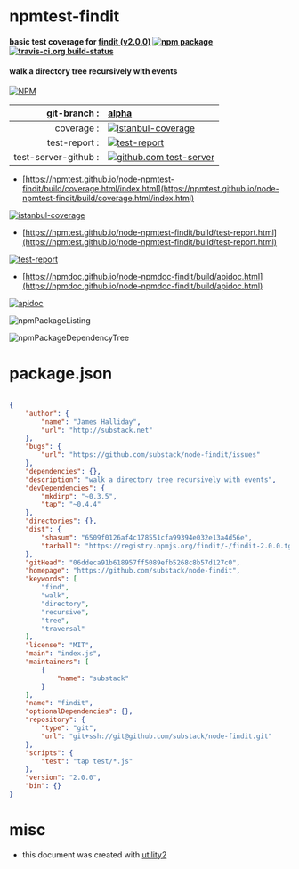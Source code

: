 # npmtest-findit

#### basic test coverage for  [findit (v2.0.0)](https://github.com/substack/node-findit)  [![npm package](https://img.shields.io/npm/v/npmtest-findit.svg?style=flat-square)](https://www.npmjs.org/package/npmtest-findit) [![travis-ci.org build-status](https://api.travis-ci.org/npmtest/node-npmtest-findit.svg)](https://travis-ci.org/npmtest/node-npmtest-findit)

#### walk a directory tree recursively with events

[![NPM](https://nodei.co/npm/findit.png?downloads=true&downloadRank=true&stars=true)](https://www.npmjs.com/package/findit)

| git-branch : | [alpha](https://github.com/npmtest/node-npmtest-findit/tree/alpha)|
|--:|:--|
| coverage : | [![istanbul-coverage](https://npmtest.github.io/node-npmtest-findit/build/coverage.badge.svg)](https://npmtest.github.io/node-npmtest-findit/build/coverage.html/index.html)|
| test-report : | [![test-report](https://npmtest.github.io/node-npmtest-findit/build/test-report.badge.svg)](https://npmtest.github.io/node-npmtest-findit/build/test-report.html)|
| test-server-github : | [![github.com test-server](https://npmtest.github.io/node-npmtest-findit/GitHub-Mark-32px.png)](https://npmtest.github.io/node-npmtest-findit/build/app/index.html) | | build-artifacts : | [![build-artifacts](https://npmtest.github.io/node-npmtest-findit/glyphicons_144_folder_open.png)](https://github.com/npmtest/node-npmtest-findit/tree/gh-pages/build)|

- [https://npmtest.github.io/node-npmtest-findit/build/coverage.html/index.html](https://npmtest.github.io/node-npmtest-findit/build/coverage.html/index.html)

[![istanbul-coverage](https://npmtest.github.io/node-npmtest-findit/build/screenCapture.buildCi.browser.%252Ftmp%252Fbuild%252Fcoverage.lib.html.png)](https://npmtest.github.io/node-npmtest-findit/build/coverage.html/index.html)

- [https://npmtest.github.io/node-npmtest-findit/build/test-report.html](https://npmtest.github.io/node-npmtest-findit/build/test-report.html)

[![test-report](https://npmtest.github.io/node-npmtest-findit/build/screenCapture.buildCi.browser.%252Ftmp%252Fbuild%252Ftest-report.html.png)](https://npmtest.github.io/node-npmtest-findit/build/test-report.html)

- [https://npmdoc.github.io/node-npmdoc-findit/build/apidoc.html](https://npmdoc.github.io/node-npmdoc-findit/build/apidoc.html)

[![apidoc](https://npmdoc.github.io/node-npmdoc-findit/build/screenCapture.buildCi.browser.%252Ftmp%252Fbuild%252Fapidoc.html.png)](https://npmdoc.github.io/node-npmdoc-findit/build/apidoc.html)

![npmPackageListing](https://npmtest.github.io/node-npmtest-findit/build/screenCapture.npmPackageListing.svg)

![npmPackageDependencyTree](https://npmtest.github.io/node-npmtest-findit/build/screenCapture.npmPackageDependencyTree.svg)



# package.json

```json

{
    "author": {
        "name": "James Halliday",
        "url": "http://substack.net"
    },
    "bugs": {
        "url": "https://github.com/substack/node-findit/issues"
    },
    "dependencies": {},
    "description": "walk a directory tree recursively with events",
    "devDependencies": {
        "mkdirp": "~0.3.5",
        "tap": "~0.4.4"
    },
    "directories": {},
    "dist": {
        "shasum": "6509f0126af4c178551cfa99394e032e13a4d56e",
        "tarball": "https://registry.npmjs.org/findit/-/findit-2.0.0.tgz"
    },
    "gitHead": "06ddeca91b618957ff5089efb5268c8b57d127c0",
    "homepage": "https://github.com/substack/node-findit",
    "keywords": [
        "find",
        "walk",
        "directory",
        "recursive",
        "tree",
        "traversal"
    ],
    "license": "MIT",
    "main": "index.js",
    "maintainers": [
        {
            "name": "substack"
        }
    ],
    "name": "findit",
    "optionalDependencies": {},
    "repository": {
        "type": "git",
        "url": "git+ssh://git@github.com/substack/node-findit.git"
    },
    "scripts": {
        "test": "tap test/*.js"
    },
    "version": "2.0.0",
    "bin": {}
}
```



# misc
- this document was created with [utility2](https://github.com/kaizhu256/node-utility2)
